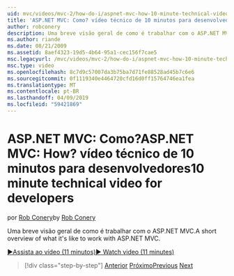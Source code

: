 ```yaml
---
uid: mvc/videos/mvc-2/how-do-i/aspnet-mvc-how-10-minute-technical-video-for-developers
title: 'ASP.NET MVC: Como? vídeo técnico de 10 minutos para desenvolvedores | Microsoft Docs'
author: robconery
description: Uma breve visão geral de como é trabalhar com o ASP.NET MVC.
ms.author: riande
ms.date: 08/21/2009
ms.assetid: 8aef4323-19d5-4b64-95a1-cec156f7cae5
msc.legacyurl: /mvc/videos/mvc-2/how-do-i/aspnet-mvc-how-10-minute-technical-video-for-developers
msc.type: video
ms.openlocfilehash: 8c7d9c57007da3b75ba7d71fe88528ad45b7c6e6
ms.sourcegitcommit: 0f1119340e4464720cfd16d0ff15764746ea1fea
ms.translationtype: MT
ms.contentlocale: pt-BR
ms.lasthandoff: 04/09/2019
ms.locfileid: "59421869"
---
```

# <a name="aspnet-mvc-how-10-minute-technical-video-for-developers"></a><span data-ttu-id="01ef2-104">ASP.NET MVC: Como?</span><span class="sxs-lookup"><span data-stu-id="01ef2-104">ASP.NET MVC: How?</span></span> <span data-ttu-id="01ef2-105">vídeo técnico de 10 minutos para desenvolvedores</span><span class="sxs-lookup"><span data-stu-id="01ef2-105">10 minute technical video for developers</span></span>

<span data-ttu-id="01ef2-106">por [Rob Conery](https://github.com/robconery)</span><span class="sxs-lookup"><span data-stu-id="01ef2-106">by [Rob Conery](https://github.com/robconery)</span></span>

<span data-ttu-id="01ef2-107">Uma breve visão geral de como é trabalhar com o ASP.NET MVC.</span><span class="sxs-lookup"><span data-stu-id="01ef2-107">A short overview of what it's like to work with ASP.NET MVC.</span></span>

[<span data-ttu-id="01ef2-108">&#9654;Assista ao vídeo (11 minutos)</span><span class="sxs-lookup"><span data-stu-id="01ef2-108">&#9654; Watch video (11 minutes)</span></span>](https://channel9.msdn.com/Blogs/ASP-NET-Site-Videos/aspnet-mvc-how-10-minute-technical-video-for-developers)

> [!div class="step-by-step"]
> <span data-ttu-id="01ef2-109">[Anterior](why-aspnet-mvc-3-minute-overview-video-for-decision-makers.md)
> [Próximo](how-do-i-return-json-formatted-data-for-an-ajax-call-in-an-aspnet-mvc-web-application.md)</span><span class="sxs-lookup"><span data-stu-id="01ef2-109">[Previous](why-aspnet-mvc-3-minute-overview-video-for-decision-makers.md)
[Next](how-do-i-return-json-formatted-data-for-an-ajax-call-in-an-aspnet-mvc-web-application.md)</span></span>

